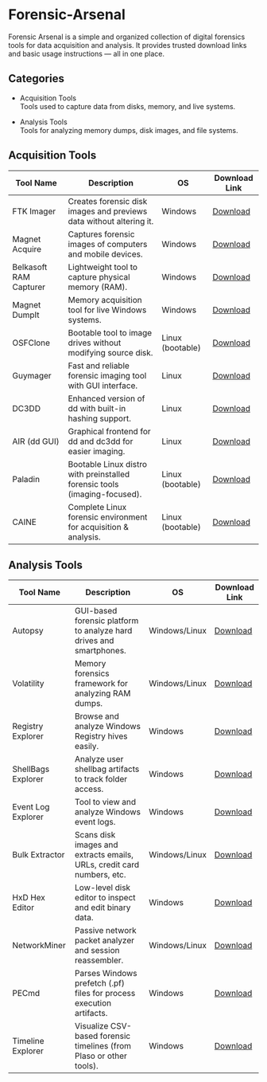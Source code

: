# Forensic-Arsenal
Forensic Arsenal is a simple and organized collection of digital forensics tools for data acquisition and analysis.   It provides trusted download links and basic usage instructions — all in one place.

## Categories

- Acquisition Tools  
  Tools used to capture data from disks, memory, and live systems.

- Analysis Tools  
  Tools for analyzing memory dumps, disk images, and file systems.



## Acquisition Tools

| Tool Name              | Description                                                              | OS                | Download Link |
|------------------------|--------------------------------------------------------------------------|-------------------|----------------|
| FTK Imager             | Creates forensic disk images and previews data without altering it.      | Windows           | [Download](https://www.exterro.com/ftk-product-downloads/ftk-imager-4-7-3-81) |
| Magnet Acquire         | Captures forensic images of computers and mobile devices.                | Windows           | [Download](https://www.magnetforensics.com/resources/getting-started-magnet-acquire-community-edition/) |
| Belkasoft RAM Capturer | Lightweight tool to capture physical memory (RAM).                       | Windows           | [Download](https://belkasoft.com/ram-capturer) |
| Magnet DumpIt          | Memory acquisition tool for live Windows systems.                        | Windows           | [Download](https://www.magnetforensics.com/resources/magnet-dumpit-for-windows/) |
| OSFClone               | Bootable tool to image drives without modifying source disk.             | Linux (bootable)  | [Download](https://www.osforensics.com/tools/create-disk-images.html) |
| Guymager               | Fast and reliable forensic imaging tool with GUI interface.              | Linux             | [Download](https://guymager.sourceforge.io/) |
| DC3DD                  | Enhanced version of dd with built-in hashing support.                    | Linux             | [Download](https://sourceforge.net/projects/dc3dd/) |
| AIR (dd GUI)           | Graphical frontend for dd and dc3dd for easier imaging.                  | Linux             | [Download](https://sourceforge.net/projects/air-imager/) |
| Paladin                | Bootable Linux distro with preinstalled forensic tools (imaging-focused).| Linux (bootable)  | [Download](https://sumuri.com/software/paladin/) |
| CAINE                  | Complete Linux forensic environment for acquisition & analysis.          | Linux (bootable)  | [Download](https://www.caine-live.net/) |



## Analysis Tools

| Tool Name           | Description                                                                 | OS                | Download Link |
|---------------------|-----------------------------------------------------------------------------|-------------------|----------------|
| Autopsy             | GUI-based forensic platform to analyze hard drives and smartphones.         | Windows/Linux     | [Download](https://www.autopsy.com/) |
| Volatility          | Memory forensics framework for analyzing RAM dumps.                         | Windows/Linux     | [Download](https://www.volatilityfoundation.org/) |
| Registry Explorer   | Browse and analyze Windows Registry hives easily.                           | Windows           | [Download](https://ericzimmerman.github.io/) |
| ShellBags Explorer  | Analyze user shellbag artifacts to track folder access.                     | Windows           | [Download](https://ericzimmerman.github.io/) |
| Event Log Explorer  | Tool to view and analyze Windows event logs.                                | Windows           | [Download](https://eventlogxp.com/) |
| Bulk Extractor      | Scans disk images and extracts emails, URLs, credit card numbers, etc.      | Windows/Linux     | [Download](https://digitalcorpora.org/downloads/bulk_extractor/) |
| HxD Hex Editor      | Low-level disk editor to inspect and edit binary data.                      | Windows           | [Download](https://mh-nexus.de/en/hxd/) |
| NetworkMiner        | Passive network packet analyzer and session reassembler.                    | Windows/Linux     | [Download](https://www.netresec.com/?page=NetworkMiner) |
| PECmd               | Parses Windows prefetch (.pf) files for process execution artifacts.        | Windows           | [Download](https://ericzimmerman.github.io/) |
| Timeline Explorer   | Visualize CSV-based forensic timelines (from Plaso or other tools).         | Windows           | [Download](https://ericzimmerman.github.io/) |

